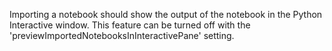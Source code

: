 Importing a notebook should show the output of the notebook in the Python Interactive window. This feature can be turned off with the 'previewImportedNotebooksInInteractivePane' setting.